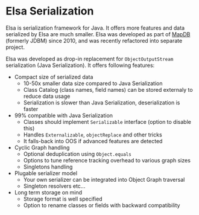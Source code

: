 Elsa Serialization 
==================================

Elsa is serialization framework for Java.
It offers more features and data serialized by Elsa are much smaller. 
Elsa was developed as part of [MapDB](http://www.mapdb.org) (formerly JDBM) since 2010, 
and was recently refactored into separate project.  

Elsa was developed as drop-in replacement for `ObjectOutputStream` serialization (Java Serialization).
It offers following features:

- Compact size of serialized data
    - 10-50x smaller data size compared to Java Serialization
    - Class Catalog (class names, field names) can be stored externaly to reduce data usage
    - Serialization is slower than Java Serialization, deserialization is faster
- 99% compatible with Java Serialization
    - Classes should implement `Serializable` interface (option to disable this)
    - Handles `Externalizable`, `objectReplace` and other tricks
    - It falls-back into OOS if advanced features are detected 
- Cyclic Graph handling
    - Optional deduplication using `Object.equals`
    - Options to tune reference tracking overhead to various graph sizes
    - Singletons handling 
- Plugable serializer model 
    - Your own serializer can be integrated into Object Graph traversal
    - Singleton resolvers etc... 
- Long term storage on mind
    - Storage format is well specified
    - Option to rename classes or fields with backward compatibility

    
    